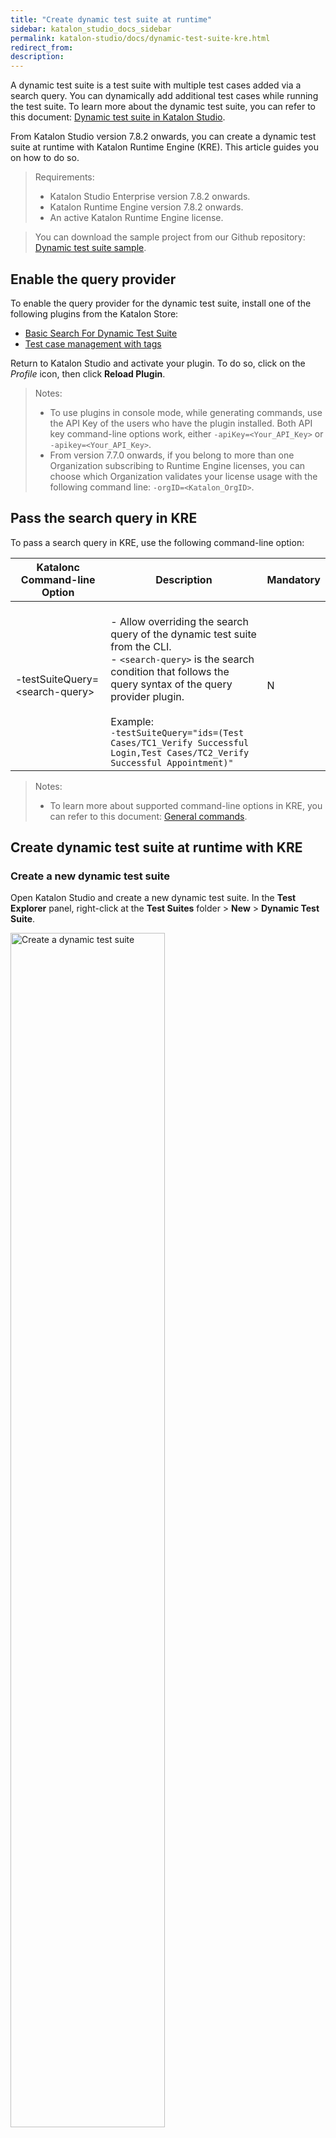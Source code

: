 ```yaml
---
title: "Create dynamic test suite at runtime" 
sidebar: katalon_studio_docs_sidebar
permalink: katalon-studio/docs/dynamic-test-suite-kre.html 
redirect_from:
description:
---
```


A dynamic test suite is a test suite with multiple test cases added via a search query. You can dynamically add additional test cases while running the test suite. To learn more about the dynamic test suite, you can refer to this document: [Dynamic test suite in Katalon Studio](https://docs.katalon.com/katalon-studio/docs/dynamic-test-suite-ks.html).

From Katalon Studio version 7.8.2 onwards, you can create a dynamic test suite at runtime with Katalon Runtime Engine (KRE). This article guides you on how to do so.

> Requirements:
>
> * Katalon Studio Enterprise version 7.8.2 onwards.
> * Katalon Runtime Engine version 7.8.2 onwards.
> * An active Katalon Runtime Engine license.

> You can download the sample project from our Github repository: [Dynamic test suite sample](https://github.com/katalon-studio-samples/dynamic-test-suite-sample).

## Enable the query provider

To enable the query provider for the dynamic test suite, install one of the following plugins from the Katalon Store:

* [Basic Search For Dynamic Test Suite](https://store.katalon.com/product/2/Basic-Search-For-Dynamic-Test-Suite)
* [Test case management with tags](https://store.katalon.com/product/6/Test-Case-Management-with-Tags)

Return to Katalon Studio and activate your plugin. To do so, click on the *Profile* icon, then click **Reload Plugin**. 

> Notes:
>
> * To use plugins in console mode, while generating commands, use the API Key of the users who have the plugin installed. Both API key command-line options work, either `-apiKey=<Your_API_Key>` or `-apikey=<Your_API_Key>`.
> * From version 7.7.0 onwards, if you belong to more than one Organization subscribing to Runtime Engine licenses, you can choose which Organization validates your license usage with the following command line: `-orgID=<Katalon_OrgID>`.

## Pass the search query in KRE

To pass a search query in KRE, use the following command-line option:

<table>
	<thead>
		<tr>
			<th>Katalonc Command-line Option</th>
			<th>Description</th>
			<th>Mandatory</th>
		</tr>
	</thead>
	<tbody>
		<tr>
			<td>-testSuiteQuery=&lt;search-query&gt;</td>
			<td><br>- Allow overriding the search query of the dynamic test suite from the CLI.<br>- <code>&lt;search-query&gt;</code> is the search condition that follows the query syntax of the query provider plugin.<br><br>Example: <br><code>-testSuiteQuery="ids=(Test Cases/TC1_Verify Successful Login,Test Cases/TC2_Verify Successful Appointment)"</code></td>
			<td>N</td>
		</tr>
	</tbody>
</table>

> Notes:
>
> * To learn more about supported command-line options in KRE, you can refer to this document: [General commands](https://docs.katalon.com/katalon-studio/docs/console-mode-execution.html#general-options).

## Create dynamic test suite at runtime with KRE
### Create a new dynamic test suite

Open Katalon Studio and create a new dynamic test suite. In the **Test Explorer** panel, right-click at the **Test Suites** folder > **New** > **Dynamic Test Suite**. 

<img src="https://github.com/katalon-studio/docs-images/raw/master/katalon-studio/docs/dynamic-test-suite-ks/KS-DYNAMIC-Create-a-new-dynamic-test-suite.png" width="70%" alt="Create a dynamic test suite">

The **New** dialog opens. Name the dynamic test suite. Here, we name the test suite **DTS_Verify Successful Login and Appointment**.

<img src="https://github.com/katalon-studio/docs-images/raw/master/katalon-studio/docs/dynamic-test-suite-kre/KS-8.2.5-Name-DTS.png" width="70%" alt="Name a dynamic test suite">

### Generate commands with Command Builder

You can use Command Builder in Katalon Studio (KS) to generate commands quickly and precisely.

Follow these steps:

1. Click on the *Build CMD* button in the main toolbar. The **Generate Command for Console Mode** dialog appears.

   <img src="https://github.com/katalon-studio/docs-images/raw/master/katalon-testcloud/studio-integration/comand-builder-icon.png" alt="Build CMD" width=50% alt="build cmd button">

2. Configure your execution as follows:

	2.1. **Test Suite**: select the dynamic test suite you want to execute. Here, we want to execute the **DTS_Verify Successful Login and Appointment** dynamic test suite.
	
	2.2. **Executive Platform**: Click **Edit** in each field to choose the environment and execution profile you want to execute with. Here, we choose Chrome and the **default** execution profile.
    
	2.3. **Authentication**: 
	
	- **Katalon API key**: the API key is auto-generated. 
	- **Katalon Organization**: Select the Organization that validates your license usage.

    <img src="https://github.com/katalon-studio/docs-images/raw/master/katalon-studio/docs/dynamic-test-suite-kre/KS-8.2.5-Command-builder.png" width=70% alt="generate cmd dialog">

    > Notes:
    >
    > For detailed information on the command builder, see [Command Builder](https://docs.katalon.com/katalon-studio/docs/console-mode-execution.html#command-builder).

3. Click **Generate Command**. The **Generated Command** dialog appears as below.

    <img src="https://github.com/katalon-studio/docs-images/raw/master/katalon-studio/docs/dynamic-test-suite-kre/KS-8.2.5-Generated-command.png" width=70% alt="generate cmd dialog">

	For example, the sample command is:

	```groovy
	./katalonc -noSplash -runMode=console -projectPath="/Users/HTK/Downloads/dynamic-test-suite-sample-main/test.prj" -retry=0 -testSuitePath="Test Suites/DTS_Verify Successful Login and Appointment" -browserType="Chrome" -executionProfile="default" -apiKey="<api-key>" --config -proxy.auth.option=NO_PROXY -proxy.system.option=NO_PROXY -proxy.system.applyToDesiredCapabilities=true
	```

4. Click **Copy to Clipboard**. Open the KRE folder in the command prompt or terminal, then paste the generated command to your cmd/terminal.

### Pass the search query to the CLI for dynamic test suite execution

To pass the search query to the CLI for the dynamic test suite execution, add the `-testSuiteQuery` parameter to the generated command. For example, we want to execute the **TC1_Verify Successful Login** and **TC2_Verify Successful Appointment** test cases in the dynamic test suite, we add the `-testSuiteQuery` parameter as follows:

``` groovy
./katalonc -noSplash -runMode=console -projectPath="/Users/HTK/Downloads/dynamic-test-suite-sample-main/test.prj" -retry=0 -testSuitePath="Test Suites/DTS_Verify Successful Login and Appointment" -browserType="Chrome" -executionProfile="default" -apiKey="<api-key>" --config -proxy.auth.option=NO_PROXY -proxy.system.option=NO_PROXY -proxy.system.applyToDesiredCapabilities=true -testSuiteQuery="ids=(Test Cases/TC1_Verify Successful Login,Test Cases/TC2_Verify Successful Appointment)"
```

<img src="https://github.com/katalon-studio/docs-images/raw/master/katalon-studio/docs/dynamic-test-suite-kre/KS-8.2.5-Command-line-terminal.png" width=70% alt="generate cmd dialog">

> Notes:
>
> * Suppose the associated dynamic test suite has an existing search query. In that case, the `-testSuiteQuery` parameter overrides the current search query and executes the dynamic test suite with the stated search query in the CLI instead.
> * You can add one or more test cases via the test case IDs search query and separate them by commas.
> * You can only search for one keyword at a time when searching by tag, description, or comment.

### Execute the dynamic test suite in KRE

After finalizing parameters in your command, hit **Enter** to execute the dynamic test suite.

> Notes:
> * Make sure to update the browser by clicking **Tools > Update WebDrivers > Choose browser**. You can learn more about updating webdrivers here: [Update or Downgrade WebDrivers](https://docs.katalon.com/katalon-studio/docs/update-or-downgrade-webdrivers.html).

## Test reports

After the test suite execution, to view your test reports, go to the **Reports** folder in the **Test Explorer** panel.

<img src="https://github.com/katalon-studio/docs-images/raw/master/katalon-studio/docs/dynamic-test-suite-kre/KS-8.2.5-view-reports.png" width=100% alt="View reports">

Alternatively, you can also view your reports and details in `<your-project-folder>/Reports`. Katalon Studio supports exporting test reports into different formats, such as HTML, CSV, PDF, and JUnit. You can learn more about exporting reports here: [Generate reports](https://docs.katalon.com/katalon-studio/docs/test-suite-report.html#report-history).

> Notes:
> 
> * For real-time monitoring and better reporting capabilities, consider integrating your project with Katalon TestOps. Learn more about test result reports here: [Upload Test Results to Katalon TestOps from Katalon Studio](https://docs.katalon.com/katalon-studio/docs/katalon-analytics-beta-integration.html).




